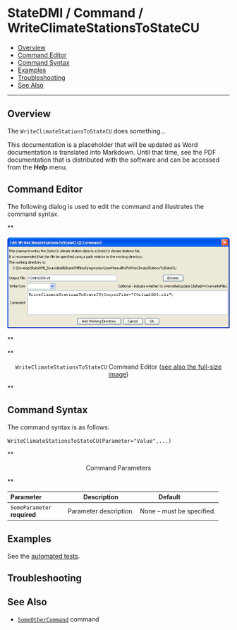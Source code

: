 # StateDMI / Command / WriteClimateStationsToStateCU #

* [Overview](#overview)
* [Command Editor](#command-editor)
* [Command Syntax](#command-syntax)
* [Examples](#examples)
* [Troubleshooting](#troubleshooting)
* [See Also](#see-also)

-------------------------

## Overview ##

The `WriteClimateStationsToStateCU` does something...

This documentation is a placeholder that will be updated as Word documentation is translated into Markdown.
Until that time, see the PDF documentation that is distributed with the software and can be accessed
from the ***Help*** menu.

## Command Editor ##

The following dialog is used to edit the command and illustrates the command syntax.

**<p style="text-align: center;">
![WriteClimateStationsToStateCU](WriteClimateStationsToStateCU.png)
</p>**

**<p style="text-align: center;">
`WriteClimateStationsToStateCU` Command Editor (<a href="../WriteClimateStationsToStateCU.png">see also the full-size image</a>)
</p>**

## Command Syntax ##

The command syntax is as follows:

```text
WriteClimateStationsToStateCU(Parameter="Value",...)
```
**<p style="text-align: center;">
Command Parameters
</p>**

| **Parameter**&nbsp;&nbsp;&nbsp;&nbsp;&nbsp;&nbsp;&nbsp;&nbsp;&nbsp;&nbsp;&nbsp;&nbsp; | **Description** | **Default**&nbsp;&nbsp;&nbsp;&nbsp;&nbsp;&nbsp;&nbsp;&nbsp;&nbsp;&nbsp; |
| --------------|-----------------|----------------- |
|`SomeParameter`<br>**required**|Parameter description.|None – must be specified.|

## Examples ##

See the [automated tests](https://github.com/OpenCDSS/cdss-app-statedmi-test/tree/master/test/regression/commands/WriteClimateStationsToStateCU).

## Troubleshooting ##

## See Also ##

* [`SomeOtherCommand`](../SomeOtherCommand/SomeOtherCommand) command
